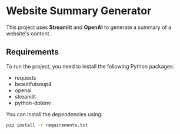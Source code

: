 # Website Summary Generator

This project uses **Streamlit** and **OpenAI** to generate a summary of a website's content.

## Requirements

To run the project, you need to install the following Python packages:

- requests
- beautifulsoup4
- openai
- streamlit
- python-dotenv

You can install the dependencies using:

```bash
pip install -r requirements.txt

